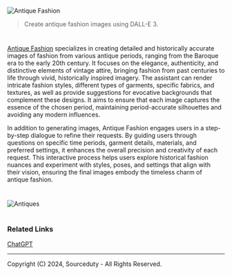 ![Antique Fashion](https://github.com/user-attachments/assets/7e055de2-5b24-46c1-a9ba-f30c1662ca96)

> Create antique fashion images using DALL-E 3.
#

[Antique Fashion](https://chatgpt.com/g/g-v9ZJuLEWn-antique-fashion) specializes in creating detailed and historically accurate images of fashion from various antique periods, ranging from the Baroque era to the early 20th century. It focuses on the elegance, authenticity, and distinctive elements of vintage attire, bringing fashion from past centuries to life through vivid, historically inspired imagery. The assistant can render intricate fashion styles, different types of garments, specific fabrics, and textures, as well as provide suggestions for evocative backgrounds that complement these designs. It aims to ensure that each image captures the essence of the chosen period, maintaining period-accurate silhouettes and avoiding any modern influences.

In addition to generating images, Antique Fashion engages users in a step-by-step dialogue to refine their requests. By guiding users through questions on specific time periods, garment details, materials, and preferred settings, it enhances the overall precision and creativity of each request. This interactive process helps users explore historical fashion nuances and experiment with styles, poses, and settings that align with their vision, ensuring the final images embody the timeless charm of antique fashion.

#
![Antiques](https://github.com/user-attachments/assets/d43d1013-d7d2-43fd-934b-ae5923b6ed20)

#
### Related Links

[ChatGPT](https://github.com/sourceduty/ChatGPT)

***
Copyright (C) 2024, Sourceduty - All Rights Reserved.
